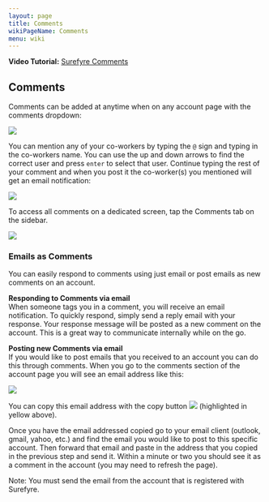 ```yaml
---
layout: page
title: Comments
wikiPageName: Comments
menu: wiki
---
```


**Video Tutorial:** [Surefyre Comments](https://youtu.be/h5MScXC1kWE)

## Comments
Comments can be added at anytime when on any account page with the comments dropdown:

![](https://user-images.githubusercontent.com/30841716/35218204-9d4d00a0-ff22-11e7-86de-8a12a26b6024.png)

You can mention any of your co-workers by typing the `@` sign and typing in the co-workers name. You can use the up and down arrows to find the correct user and press `enter` to select that user. Continue typing the rest of your comment and when you post it the co-worker(s) you mentioned will get an email notification:

![](https://user-images.githubusercontent.com/30841716/35218319-0aa54c66-ff23-11e7-9766-ed9fa2fe343d.png)

To access all comments on a dedicated screen, tap the Comments tab on the sidebar.  

![](https://user-images.githubusercontent.com/31252743/35477675-9e1a51d6-037d-11e8-9469-884af68d4a57.png)

### Emails as Comments
You can easily respond to comments using just email or post emails as new comments on an account.

**Responding to Comments via email**  
When someone tags you in a comment, you will receive an email notification. To quickly respond, simply send a reply email with your response. Your response message will be posted as a new comment on the account. This is a great way to communicate internally while on the go.

**Posting new Comments via email**   
If you would like to post emails that you received to an account you can do this through comments. When you go to the comments section of the account page you will see an email address like this:

![](https://user-images.githubusercontent.com/30841716/35218928-4a203b42-ff25-11e7-98e9-19cf179243d8.png)

You can copy this email address with the copy button ![](https://user-images.githubusercontent.com/30841716/35219069-d60c4c5e-ff25-11e7-8030-14e847169869.png) (highlighted in yellow above). 

Once you have the email addressed copied go to your email client (outlook, gmail, yahoo, etc.) and find the email you would like to post to this specific account. Then forward that email and paste in the address that you copied in the previous step and send it. Within a minute or two you should see it as a comment in the account (you may need to refresh the page).

Note: You must send the email from the account that is registered with Surefyre.
